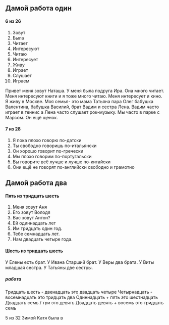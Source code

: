 ## Дамой работа один 

#### 6 из 26
1. Зовут
2. Была
3. Читает
4. Интересуют
5. Читаю
6. Интересует
7. Живу
8. Играет 
9. Слушает
10. Играем

Привет меня зовут Наташа. У меня была подруга Ира. Она много читает. Меня интересуют книги и я тоже много читаю. Меня интересует и кино. Я живу в Москве. Моя семья- это мама Татьяна пара Олег бабушка Валентина, бабушка Василий, брат Вадим и сестра Лена. Вадим часто играет в теннис а Лена часто слушает рок-музыку.
Мы часто в парке с Марсом. Он ещё щенок.

#### 7 из 28
1. Я пока плохо говорю по-датски
2. Ты свободно говоришь по-итальянски
3. Он хорошо говорит по-гречески 
4. Мы плохо говорим по-португальски 
5. Вы говорите всё лучше и лучше по-китайски 
6. Они ещё не говорят по-английски свободно и грамотно 


## Дамой работа два

#### Пять из тридцать шесть 
1. Меня зовут Аня
2. Его зовут Володя
3. Вас зовут Антон?
4. Ей одиннадцать лет
5. Им тридцать один год.
6. Тебе семнадцать лет.
7. Нам двадцать четыре года.



#### Шесть из тридцать шесть
У Елены есть брат.
У Ивана Старший брат.
У Веры два брата.
У Виты младшая сестра.
У Татьяны две сестры.

##### работа
Тридцать шесть - двенадцать это двадцать четыре
Четырнадцать - восемнадцать это тридцать два
Одиннадцать + пять это шестнадцать 
Двадцать семь / три это девять
Двадцать девять + восемь это тридцать семь 

5 из 32
Зимой Катя была в 